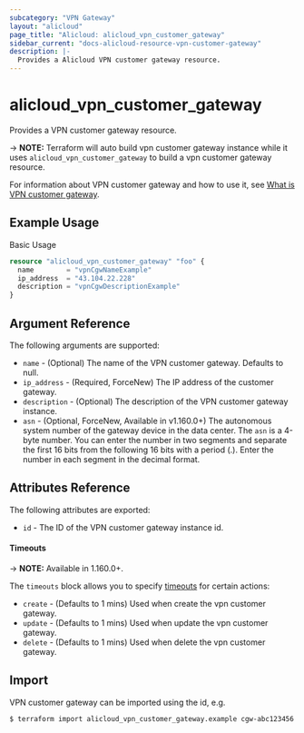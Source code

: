 ```yaml
---
subcategory: "VPN Gateway"
layout: "alicloud"
page_title: "Alicloud: alicloud_vpn_customer_gateway"
sidebar_current: "docs-alicloud-resource-vpn-customer-gateway"
description: |-
  Provides a Alicloud VPN customer gateway resource.
---
```


# alicloud\_vpn_customer_gateway

Provides a VPN customer gateway resource.

-> **NOTE:** Terraform will auto build vpn customer gateway instance  while it uses `alicloud_vpn_customer_gateway` to build a vpn customer gateway resource.

For information about VPN customer gateway and how to use it, see [What is VPN customer gateway](https://www.alibabacloud.com/help/en/doc-detail/120368.html).


## Example Usage

Basic Usage

```terraform
resource "alicloud_vpn_customer_gateway" "foo" {
  name        = "vpnCgwNameExample"
  ip_address  = "43.104.22.228"
  description = "vpnCgwDescriptionExample"
}
```
## Argument Reference

The following arguments are supported:

* `name` - (Optional) The name of the VPN customer gateway. Defaults to null.
* `ip_address` - (Required, ForceNew) The IP address of the customer gateway.
* `description` - (Optional) The description of the VPN customer gateway instance.
* `asn` - (Optional, ForceNew, Available in v1.160.0+) The autonomous system number of the gateway device in the data center. The `asn` is a 4-byte number. You can enter the number in two segments and separate the first 16 bits from the following 16 bits with a period (.). Enter the number in each segment in the decimal format.

## Attributes Reference

The following attributes are exported:

* `id` - The ID of the VPN customer gateway instance id.


#### Timeouts

-> **NOTE:** Available in 1.160.0+.

The `timeouts` block allows you to specify [timeouts](https://www.terraform.io/docs/configuration-0-11/resources.html#timeouts) for certain actions:

* `create` - (Defaults to 1 mins) Used when create the vpn customer gateway.
* `update` - (Defaults to 1 mins) Used when update the vpn customer gateway.
* `delete` - (Defaults to 1 mins) Used when delete the vpn customer gateway.


## Import

VPN customer gateway can be imported using the id, e.g.

```shell
$ terraform import alicloud_vpn_customer_gateway.example cgw-abc123456
```



